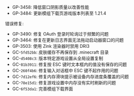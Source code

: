 ---
---

- GP-3458: 降低窗口阴影质量以改善性能
- GP-3484: 更新模组下载页游戏版本列表至 1.21.4

错误修复:

- GP-3490: 修复 OAuth 登录时轮询过于频繁的问题
- GP-3464: 修复在更新日志界面无法拖动启动器窗口的问题
- GP-3503: 使用 Zink 渲染器时禁用 DRI3
- GC-`5fd52bb`: 皮肤缓存不再保存到 .minecraft 目录
- GC-`d5408c3`: 版本特定游戏设置从全局设置复制
- GC-`81b3911`: 修复按 ESC 键时文本框内的值没有保存的问题
- GC-`260f4b6`: 修复输入对话框中 ESC 键不起作用的问题
- GC-`7d12ef6`: 修复内存滑块提示被设备内存进度条覆盖的问题
- GC-`78e15d1`: 修复游戏设置中内存没有实时刷新的问题
- GC-`6f53da1`: 完善模组下载界面